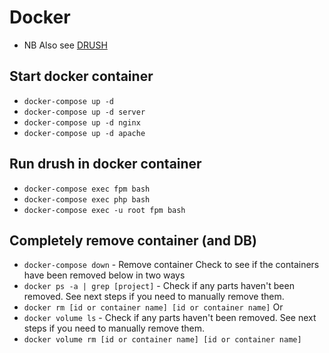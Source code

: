 # Docker

- NB Also see [DRUSH](/DRUSH/README.md)

## Start docker container

- `docker-compose up -d`
- `docker-compose up -d server`
- `docker-compose up -d nginx`
- `docker-compose up -d apache`

## Run drush in docker container

- `docker-compose exec fpm bash`
- `docker-compose exec php bash`
- `docker-compose exec -u root fpm bash`

## Completely remove container (and DB)

- `docker-compose down` - Remove container
  Check to see if the containers have been removed below in two ways
- `docker ps -a | grep [project]` - Check if any parts haven't been removed. See next steps if you need to manually remove them.
- `docker rm [id or container name] [id or container name]`
  Or
- `docker volume ls` - Check if any parts haven't been removed. See next steps if you need to manually remove them.
- `docker volume rm [id or container name] [id or container name]`
